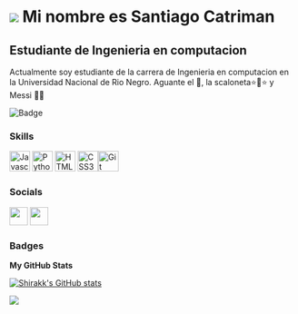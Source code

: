 ![](https://user-images.githubusercontent.com/18350557/176309783-0785949b-9127-417c-8b55-ab5a4333674e.gif)
Mi nombre es Santiago Catriman
==================================

Estudiante de Ingenieria en computacion
---------------------------------------

Actualmente soy estudiante de la carrera de Ingenieria en computacion en la Universidad Nacional de Rio Negro. 
Aguante el 🧉, la scaloneta⭐🌟⭐ y Messi 🤪🤪

<!--- <a href="https://www.twitter.com/Shirak_2045" target="_blank" rel="noreferrer"><img
src="https://img.shields.io/twitter/follow/Shirak_2045?logo=twitter&style=for-the-badge&color=0891b2&labelColor=1c1917"
/></a> <a href="https://www.github.com/Shirakk" target="_blank" rel="noreferrer"><img
src="https://img.shields.io/github/followers/Shirakk?logo=github&style=for-the-badge&color=0891b2&labelColor=1c1917" /></a> 
--->
![Badge](https://bit.ly/icom-badge)

### Skills

<p align="left">
<a href="https://developer.mozilla.org/en-US/docs/Web/JavaScript" target="_blank" rel="noreferrer"><img src="https://raw.githubusercontent.com/danielcranney/readme-generator/main/public/icons/skills/javascript-colored.svg" width="36" height="36" alt="Javascript" /></a>
<a href="https://www.python.org/" target="_blank" rel="noreferrer"><img src="https://raw.githubusercontent.com/danielcranney/readme-generator/main/public/icons/skills/python-colored.svg" width="36" height="36" alt="Python" /></a>
<a href="https://developer.mozilla.org/en-US/docs/Glossary/HTML5" target="_blank" rel="noreferrer"><img src="https://raw.githubusercontent.com/danielcranney/readme-generator/main/public/icons/skills/html5-colored.svg" width="36" height="36" alt="HTML5" /></a>
<a href="https://www.w3.org/TR/CSS/#css" target="_blank" rel="noreferrer"><img src="https://raw.githubusercontent.com/danielcranney/readme-generator/main/public/icons/skills/css3-colored.svg" width="36" height="36" alt="CSS3" /></a><a href="https://git-scm.com/" target="_blank" rel="noreferrer"><img src="https://raw.githubusercontent.com/danielcranney/readme-generator/main/public/icons/skills/git-colored.svg" width="36" height="36" alt="Git" /></a>
</p>


### Socials

<p align="left"><a href="https://www.github.com/Shirakk" target="_blank" rel="noreferrer"><img src="https://raw.githubusercontent.com/danielcranney/readme-generator/main/public/icons/socials/github.svg" width="32" height="32" /></a> <a href="https://www.stackoverflow.com/users/shirakk" target="_blank" rel="noreferrer"><img src="https://raw.githubusercontent.com/danielcranney/readme-generator/main/public/icons/socials/stackoverflow.svg" width="32" height="32" /></a></p>

### Badges

<b>My GitHub Stats</b>

<a href="http://www.github.com/Shirakk"><img src="https://github-readme-stats.vercel.app/api?username=Shirakk&show_icons=true&hide=&count_private=true&title_color=84cc16&text_color=ffffff&icon_color=84cc16&bg_color=1c1917&hide_border=true&show_icons=true" alt="Shirakk's GitHub stats" /></a>


<a href="http://www.github.com/Shirakk"><img src="https://github-readme-streak-stats.herokuapp.com/?user=Shirakk&stroke=ffffff&background=1c1917&ring=84cc16&fire=84cc16&currStreakNum=ffffff&currStreakLabel=84cc16&sideNums=ffffff&sideLabels=ffffff&dates=ffffff&hide_border=true" /></a>


<!---
<a href="http://www.github.com/Shirakk"><img src="https://github-readme-activity-graph.cyclic.app/graph?username=Shirakk&bg_color=1c1917&color=ffffff&line=facc15&point=ffffff&area_color=1c1917&area=true&hide_border=true&custom_title=GitHub%20Commits%20Graph" alt="GitHub Commits Graph" /></a>
--->
